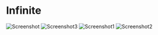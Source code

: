 # Infinite
![Screenshot](https://github.com/zeroantix/Infinite/assets/97025763/b4e74fc7-51d9-4a29-a90b-7a99baf7f6ba)
![Screenshot3](https://github.com/zeroantix/Infinite/assets/97025763/ba976551-77f9-473f-8f80-a71b1317975e)
![Screenshot1](https://github.com/zeroantix/Infinite/assets/97025763/602bf41b-7141-4e35-84de-a311521ec3f6)
![Screenshot2](https://github.com/zeroantix/Infinite/assets/97025763/5a45c943-16ad-4826-a10b-01cfc819d871)
